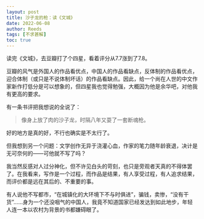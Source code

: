 ```yaml
---
layout: post
title: 沙子龙的枪：读《文城》
date: 2022-06-08
author: Reeds
tags: [不求甚解]
toc: true
---
```


读完《文城》，去豆瓣打了个四星，看着评分从7.7涨到了7.8。

豆瓣的风气是外国人的作品看优点，中国人的作品看缺点，反体制的作品看优点，迎合体制（或只是不说体制坏话）的作品看缺点。因此，给一个尚在人世的中文作家新作打低分是可以想象的，但四星我也觉得勉强，大概因为他是余华吧，对他我有更高的要求。

有一条书评把我想说的全说了：

> 像身上放了肉的沙子龙，时隔八年又耍了一套断魂枪。

好的地方是真的好，不行也确实是不太行了。

但我想到另一个问题：文学创作无异于浇灌心血，作家的笔力随年龄衰退，决计是无可奈何的——可他就不写了吗？

我当然反感对人过分神化，但不许见白头的苛刻，也只是旁观者天真的不得体罢了。在我看来，写作是一个过程，而作品是结果，有人享受过程，有人追求结果，而评价都是远在其后的、不重要的事。

有人说他不写都市，“在城镇化的大环境下不与时俱进”，骗钱，卖惨，“没有干货”……身为一个还没咽气的中国人，我竟不知道国家已经发达到如此地步，年轻人连一本以农村为背景的书都嫌碍眼了。
